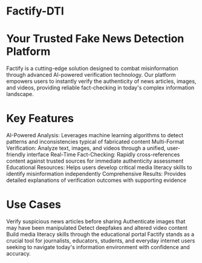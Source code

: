 # Factify-DTI

# Your Trusted Fake News Detection Platform
Factify is a cutting-edge solution designed to combat misinformation through advanced AI-powered verification technology. Our platform empowers users to instantly verify the authenticity of news articles, images, and videos, providing reliable fact-checking in today's complex information landscape.

# Key Features
AI-Powered Analysis: Leverages machine learning algorithms to detect patterns and inconsistencies typical of fabricated content
Multi-Format Verification: Analyze text, images, and videos through a unified, user-friendly interface
Real-Time Fact-Checking: Rapidly cross-references content against trusted sources for immediate authenticity assessment
Educational Resources: Helps users develop critical media literacy skills to identify misinformation independently
Comprehensive Results: Provides detailed explanations of verification outcomes with supporting evidence

# Use Cases
Verify suspicious news articles before sharing
Authenticate images that may have been manipulated
Detect deepfakes and altered video content
Build media literacy skills through the educational portal
Factify stands as a crucial tool for journalists, educators, students, and everyday internet users seeking to navigate today's information environment with confidence and accuracy.
